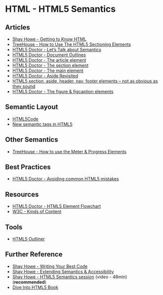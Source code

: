 HTML - HTML5 Semantics
=======================

Articles
----------

- [Shay Howe - Getting to Know HTML](http://learn.shayhowe.com/html-css/getting-to-know-html/)
- [TreeHouse - How to Use The HTML5 Sectioning Elements](http://blog.teamtreehouse.com/use-html5-sectioning-elements)
- [HTML5 Doctor - Let’s Talk about Semantics](http://html5doctor.com/lets-talk-about-semantics/)
- [HTML5 Doctor - Document Outlines](http://html5doctor.com/outlines/)
- [HTML5 Doctor - The article element](http://html5doctor.com/the-article-element/)
- [HTML5 Doctor - The section element](http://html5doctor.com/the-section-element/)
- [HTML5 Doctor - The main element](http://html5doctor.com/the-main-element/)
- [HTML5 Doctor - Aside Revisited](http://html5doctor.com/aside-revisited/)
- [HTML5 section, aside, header, nav, footer elements – not as obvious as they sound](http://www.anthonycalzadilla.com/2010/08/html5-section-aside-header-nav-footer-elements-not-as-obvious-as-they-sound/)
- [HTML5 Doctor - The figure & figcaption elements](http://html5doctor.com/the-figure-figcaption-elements/)

Semantic Layout
----------------

- [HTML5Code](http://www.html5code.com/tutorials/html5-semantic-layout-tags/)
- [New semantic tags in HTML5](http://ftsanjuan.com/projects/html5/)

Other Semantics
----------------

- [TreeHouse - How to use the Meter & Progress Elements](http://blog.teamtreehouse.com/use-meter-progress-elements)

Best Practices
---------------

- [HTML5 Doctor - Avoiding common HTML5 mistakes](http://html5doctor.com/avoiding-common-html5-mistakes/)

Resources
----------

- [HTML5 Doctor - HTML5 Element Flowchart](http://html5doctor.com/downloads/h5d-sectioning-flowchart.pdf)
- [W3C - Kinds of Content](http://www.w3.org/TR/html5/dom.html#kinds-of-content)

Tools
----------

- [HTML5 Outliner](https://gsnedders.html5.org/outliner/)

Further Reference
-------------------

- [Shay Howe - Writing Your Best Code](http://learn.shayhowe.com/html-css/writing-your-best-code/)
- [Shay Howe - Extending Semantics & Accessibility](http://learn.shayhowe.com/advanced-html-css/semantics-accessibility/)
- [Shay Howe - HTML5 Semantics session](https://www.youtube.com/watch?v=qvONd7Z8vec) (video - 48min) (**recommended**)
- [Dive Into HTML5 Book](http://diveinto.html5doctor.com/index.html)
